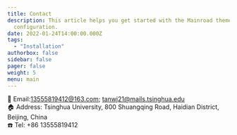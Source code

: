 ```yaml
---
title: Contact
description: This article helps you get started with the Mainroad theme, including installation and minimal
  configuration.
date: 2022-01-24T14:00:00.000Z
tags:
  - "Installation"
authorbox: false
sidebar: false
pager: false
weight: 5
menu: main
---
```


📧 Email:13555819412@163.com; tanwj21@mails.tsinghua.edu  
🏠 Address: Tsinghua University, 800 Shuangqing Road, Haidian District, Beijing, China  
☎️ Tel: +86 13555819412  


<!--more-->